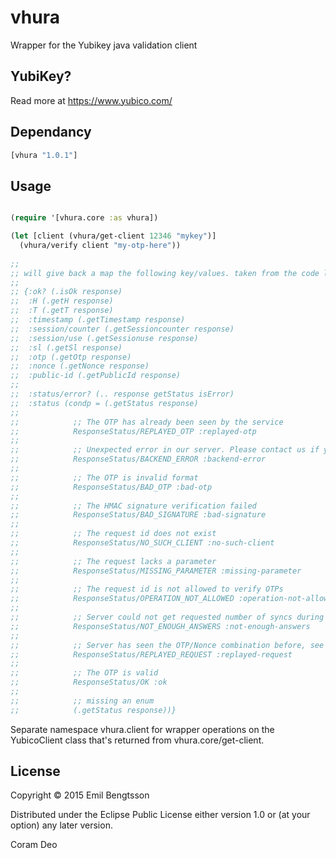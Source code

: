 # vhura

Wrapper for the Yubikey java validation client


## YubiKey?

Read more at https://www.yubico.com/

## Dependancy

```clojure
[vhura "1.0.1"]
```

## Usage

```clojure

(require '[vhura.core :as vhura])

(let [client (vhura/get-client 12346 "mykey")]
  (vhura/verify client "my-otp-here"))
  
;;
;; will give back a map the following key/values. taken from the code living in core
;;
;; {:ok? (.isOk response)
;;  :H (.getH response)
;;  :T (.getT response)
;;  :timestamp (.getTimestamp response)
;;  :session/counter (.getSessioncounter response)
;;  :session/use (.getSessionuse response)
;;  :sl (.getSl response)
;;  :otp (.getOtp response)
;;  :nonce (.getNonce response)
;;  :public-id (.getPublicId response)
;;
;;  :status/error? (.. response getStatus isError)
;;  :status (condp = (.getStatus response)
;;
;;            ;; The OTP has already been seen by the service
;;            ResponseStatus/REPLAYED_OTP :replayed-otp
;;
;;            ;; Unexpected error in our server. Please contact us if you see this error.
;;            ResponseStatus/BACKEND_ERROR :backend-error
;;
;;            ;; The OTP is invalid format
;;            ResponseStatus/BAD_OTP :bad-otp
;;
;;            ;; The HMAC signature verification failed
;;            ResponseStatus/BAD_SIGNATURE :bad-signature
;;
;;            ;; The request id does not exist
;;            ResponseStatus/NO_SUCH_CLIENT :no-such-client
;;
;;            ;; The request lacks a parameter
;;            ResponseStatus/MISSING_PARAMETER :missing-parameter
;;
;;            ;; The request id is not allowed to verify OTPs
;;            ResponseStatus/OPERATION_NOT_ALLOWED :operation-not-allowed
;;
;;            ;; Server could not get requested number of syncs during before timeout
;;            ResponseStatus/NOT_ENOUGH_ANSWERS :not-enough-answers
;;
;;            ;; Server has seen the OTP/Nonce combination before, see http://forum.yubico.com/viewtopic.php?f=3&t=701
;;            ResponseStatus/REPLAYED_REQUEST :replayed-request
;;
;;            ;; The OTP is valid
;;            ResponseStatus/OK :ok
;;
;;            ;; missing an enum
;;            (.getStatus response))}
```

Separate namespace vhura.client for wrapper operations on the YubicoClient class that's returned from vhura.core/get-client.

## License

Copyright © 2015 Emil Bengtsson

Distributed under the Eclipse Public License either version 1.0 or (at
your option) any later version.



Coram Deo
